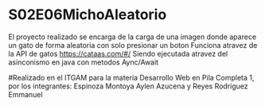 
# S02E06MichoAleatorio
El proyecto realizado se encarga de la carga de una imagen donde aparece un gato de forma aleatoria con solo presionar un boton
Funciona atravez de la API de gatos https://cataas.com/#/
Siendo ejecutada atravez del asinconismo en java con metodos Aync/Await


#Realizado en el ITGAM para la materia Desarrollo Web en Pila Completa 1, por los integrantes:
Espinoza Montoya Aylen Azucena y
Reyes Rodríguez Emmanuel
